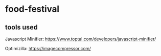 # food-festival

## tools used

Javascript Minifier: https://www.toptal.com/developers/javascript-minifier/

Optimizilla: https://imagecompressor.com/